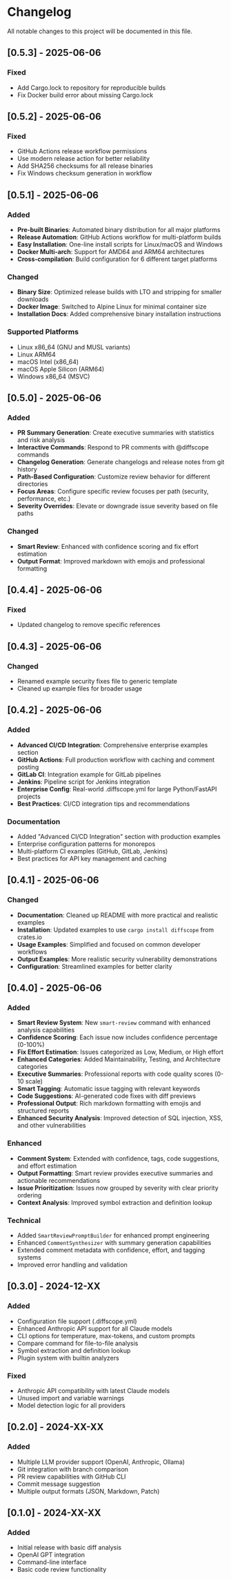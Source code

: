 # Changelog

All notable changes to this project will be documented in this file.

## [0.5.3] - 2025-06-06

### Fixed
- Add Cargo.lock to repository for reproducible builds
- Fix Docker build error about missing Cargo.lock

## [0.5.2] - 2025-06-06

### Fixed
- GitHub Actions release workflow permissions
- Use modern release action for better reliability
- Add SHA256 checksums for all release binaries
- Fix Windows checksum generation in workflow

## [0.5.1] - 2025-06-06

### Added
- **Pre-built Binaries**: Automated binary distribution for all major platforms
- **Release Automation**: GitHub Actions workflow for multi-platform builds
- **Easy Installation**: One-line install scripts for Linux/macOS and Windows
- **Docker Multi-arch**: Support for AMD64 and ARM64 architectures
- **Cross-compilation**: Build configuration for 6 different target platforms

### Changed
- **Binary Size**: Optimized release builds with LTO and stripping for smaller downloads
- **Docker Image**: Switched to Alpine Linux for minimal container size
- **Installation Docs**: Added comprehensive binary installation instructions

### Supported Platforms
- Linux x86_64 (GNU and MUSL variants)
- Linux ARM64
- macOS Intel (x86_64)
- macOS Apple Silicon (ARM64)
- Windows x86_64 (MSVC)

## [0.5.0] - 2025-06-06

### Added
- **PR Summary Generation**: Create executive summaries with statistics and risk analysis
- **Interactive Commands**: Respond to PR comments with @diffscope commands
- **Changelog Generation**: Generate changelogs and release notes from git history
- **Path-Based Configuration**: Customize review behavior for different directories
- **Focus Areas**: Configure specific review focuses per path (security, performance, etc.)
- **Severity Overrides**: Elevate or downgrade issue severity based on file paths

### Changed
- **Smart Review**: Enhanced with confidence scoring and fix effort estimation
- **Output Format**: Improved markdown with emojis and professional formatting

## [0.4.4] - 2025-06-06

### Fixed
- Updated changelog to remove specific references

## [0.4.3] - 2025-06-06

### Changed
- Renamed example security fixes file to generic template
- Cleaned up example files for broader usage

## [0.4.2] - 2025-06-06

### Added
- **Advanced CI/CD Integration**: Comprehensive enterprise examples section
- **GitHub Actions**: Full production workflow with caching and comment posting
- **GitLab CI**: Integration example for GitLab pipelines
- **Jenkins**: Pipeline script for Jenkins integration
- **Enterprise Config**: Real-world .diffscope.yml for large Python/FastAPI projects
- **Best Practices**: CI/CD integration tips and recommendations

### Documentation
- Added "Advanced CI/CD Integration" section with production examples
- Enterprise configuration patterns for monorepos
- Multi-platform CI examples (GitHub, GitLab, Jenkins)
- Best practices for API key management and caching

## [0.4.1] - 2025-06-06

### Changed
- **Documentation**: Cleaned up README with more practical and realistic examples
- **Installation**: Updated examples to use `cargo install diffscope` from crates.io
- **Usage Examples**: Simplified and focused on common developer workflows
- **Output Examples**: More realistic security vulnerability demonstrations
- **Configuration**: Streamlined examples for better clarity

## [0.4.0] - 2025-06-06

### Added
- **Smart Review System**: New `smart-review` command with enhanced analysis capabilities
- **Confidence Scoring**: Each issue now includes confidence percentage (0-100%)
- **Fix Effort Estimation**: Issues categorized as Low, Medium, or High effort
- **Enhanced Categories**: Added Maintainability, Testing, and Architecture categories
- **Executive Summaries**: Professional reports with code quality scores (0-10 scale)
- **Smart Tagging**: Automatic issue tagging with relevant keywords
- **Code Suggestions**: AI-generated code fixes with diff previews
- **Professional Output**: Rich markdown formatting with emojis and structured reports
- **Enhanced Security Analysis**: Improved detection of SQL injection, XSS, and other vulnerabilities

### Enhanced
- **Comment System**: Extended with confidence, tags, code suggestions, and effort estimation
- **Output Formatting**: Smart review provides executive summaries and actionable recommendations
- **Issue Prioritization**: Issues now grouped by severity with clear priority ordering
- **Context Analysis**: Improved symbol extraction and definition lookup

### Technical
- Added `SmartReviewPromptBuilder` for enhanced prompt engineering
- Enhanced `CommentSynthesizer` with summary generation capabilities
- Extended comment metadata with confidence, effort, and tagging systems
- Improved error handling and validation

## [0.3.0] - 2024-12-XX

### Added
- Configuration file support (.diffscope.yml)
- Enhanced Anthropic API support for all Claude models
- CLI options for temperature, max-tokens, and custom prompts
- Compare command for file-to-file analysis
- Symbol extraction and definition lookup
- Plugin system with builtin analyzers

### Fixed
- Anthropic API compatibility with latest Claude models
- Unused import and variable warnings
- Model detection logic for all providers

## [0.2.0] - 2024-XX-XX

### Added
- Multiple LLM provider support (OpenAI, Anthropic, Ollama)
- Git integration with branch comparison
- PR review capabilities with GitHub CLI
- Commit message suggestion
- Multiple output formats (JSON, Markdown, Patch)

## [0.1.0] - 2024-XX-XX

### Added
- Initial release with basic diff analysis
- OpenAI GPT integration
- Command-line interface
- Basic code review functionality